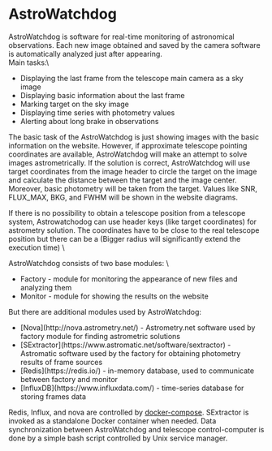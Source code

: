 # AstroWatchdog
AstroWatchdog is software for real-time monitoring of astronomical observations.
Each new image obtained and saved by the camera software is automatically analyzed just after appearing.<br>
Main tasks:\
<ul>
<li> Displaying the last frame from the telescope main camera as a sky image </li>
<li> Displaying basic information about the last frame </li>
<li> Marking target on the sky image </li>
<li> Displaying time series with photometry values </li>
<li> Alerting about long brake in observations </li>
</ul>

The basic task of the AstroWatchdog is just showing images with the basic information on the website. However, if approximate telescope pointing 
coordinates are available, AstroWatchdog will make an attempt to solve images astrometrically. 
If the solution is correct, AstroWatchdog will use target coordinates from the image header to circle the target on the image and 
calculate the distance between the target and the image center.
Moreover, basic photometry will be taken from the target. Values like SNR, FLUX_MAX, BKG, and FWHM will be shown in the website diagrams.

If there is no possibility to obtain a telescope position from a telescope system, Astrowatchodog can use header keys (like target coordinates)
for astrometry solution. 
The coordinates have to be close to the real telescope position but there can be a (Bigger radius will significantly extend the execution time) \

AstroWatchdog consists of two base modules: \
<ul>
<li> Factory - module for monitoring the appearance of new files and analyzing them </li>
<li> Monitor - module for showing the results on the website </li>
</ul>
But there are additional modules used by AstroWatchdog:
<ul>
<li> [Nova](http://nova.astrometry.net/) - Astrometry.net software used by factory module for finding astrometric solutions </li>
<li> [SExtractor](https://www.astromatic.net/software/sextractor) - Astromatic software used by the factory for obtaining photometry results of frame sources </li>
<li> [Redis](https://redis.io/) - in-memory database, used to communicate between factory and monitor </li>
<li> [InfluxDB](https://www.influxdata.com/) - time-series database for storing frames data </li>
</ul>

Redis, Influx, and nova are controlled by [docker-compose](https://docs.docker.com/compose/). SExtractor is invoked as a standalone Docker container when needed.
Data synchronization between AstroWatchdog and telescope control-computer is done by a simple bash script controlled by Unix service manager.

